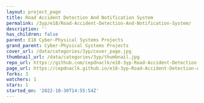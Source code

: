 ```yaml
---
layout: project_page
title: Road Accident Detection And Notification System
permalink: /3yp/e18/Road-Accident-Detection-And-Notification-System/
description: ''
has_children: false
parent: E18 Cyber-Physical Systems Projects
grand_parent: Cyber-Physical Systems Projects
cover_url: /data/categories/3yp/cover_page.jpg
thumbnail_url: /data/categories/3yp/thumbnail.jpg
repo_url: https://github.com/cepdnaclk/e18-3yp-Road-Accident-Detection-And-Notification-System
page_url: https://cepdnaclk.github.io/e18-3yp-Road-Accident-Detection-And-Notification-System
forks: 3
watchers: 1
stars: 1
started_on: '2022-10-30T14:55:54Z'
---
```


